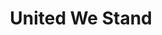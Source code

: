 ---
pid: CH136
title: United We Stand
location_transcription: 
zipcode: 
outside_phl: 
neighborhood: 
age: '29'
age_range: 20-29
instagram: 
image_file_name: CH_136.jpg
proposal_transcription: |-
  A monument that would represent what happened in the Independence Hall when Declaration and Constitution were signed. People with different opinions came together, listened to each other, compromised which led them to sign the two most important documents in the U.S. history that keep shaping the U.S. as it is today.
  Current U.S. government needs to learn to listen to different sides and compromise.
topic: History,Politics,Unity,Freedom
topic_summary: 0, 0, 0, 0
type: Museum,Historical Marker
keywords_other: U.S. History, declaration of independence, constitution
credit: Natalya Usmanova
image_labels: 
twitter: 
facebook: 
permalink: "/monuments/ch136/"
layout: item-page
---